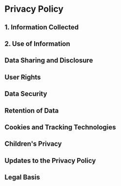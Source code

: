 # Privacy Policy


<h2 align="left">
1. Information Collected
</h2> 

<h2 align="left">
2. Use of Information
</h2> 

<h2 align="left">
Data Sharing and Disclosure
</h2> 

<h2 align="left">
User Rights
</h2> 

<h2 align="left">
Data Security
</h2> 

<h2 align="left">
Retention of Data
</h2> 

<h2 align="left">
Cookies and Tracking Technologies
</h2>

<h2 align="left">
Children's Privacy
</h2>

<h2 align="left">
Updates to the Privacy Policy
</h2>

<h2 align="left">
Legal Basis
</h2>
